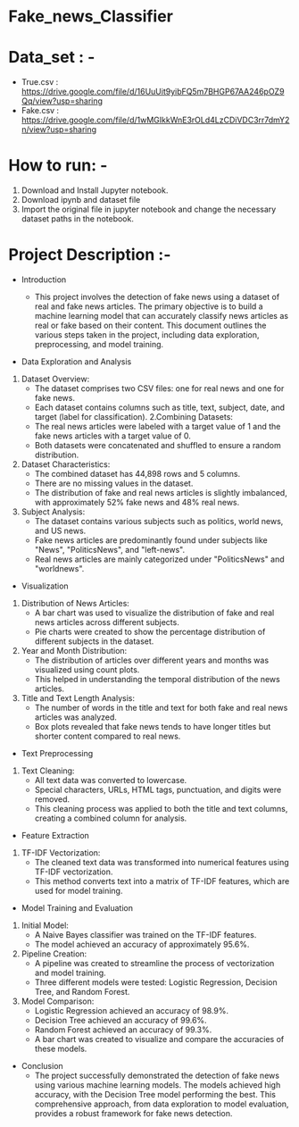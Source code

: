 # Fake_news_Classifier

# Data_set : - 
* True.csv : https://drive.google.com/file/d/16UuUit9yibFQ5m7BHGP67AA246pOZ9Qq/view?usp=sharing
* Fake.csv : https://drive.google.com/file/d/1wMGIkkWnE3rOLd4LzCDiVDC3rr7dmY2n/view?usp=sharing

# How to run: -
1. Download and Install Jupyter notebook.
2. Download ipynb and dataset file
3. Import the original  file in jupyter notebook and change the necessary dataset paths in the notebook.

# Project Description :- 
* Introduction
  * This project involves the detection of fake news using a dataset of real and fake news articles. The primary objective is to build a machine learning model that can accurately classify news articles as real or fake based on their content. This document outlines the various steps taken in the project, including data exploration, preprocessing, and model training.

* Data Exploration and Analysis
1. Dataset Overview:
   * The dataset comprises two CSV files: one for real news and one for fake news.
   * Each dataset contains columns such as title, text, subject, date, and target (label for classification).
2.Combining Datasets:
   * The real news articles were labeled with a target value of 1 and the fake news articles with a target value of 0.
   * Both datasets were concatenated and shuffled to ensure a random distribution.
3. Dataset Characteristics:
   * The combined dataset has 44,898 rows and 5 columns.
   * There are no missing values in the dataset.
   * The distribution of fake and real news articles is slightly imbalanced, with approximately 52% fake news and 48% real news.
4. Subject Analysis:
   * The dataset contains various subjects such as politics, world news, and US news.
   * Fake news articles are predominantly found under subjects like "News", "PoliticsNews", and "left-news".
   * Real news articles are mainly categorized under "PoliticsNews" and "worldnews".
* Visualization
1. Distribution of News Articles:
   * A bar chart was used to visualize the distribution of fake and real news articles across different subjects.
   * Pie charts were created to show the percentage distribution of different subjects in the dataset.
2. Year and Month Distribution:
   * The distribution of articles over different years and months was visualized using count plots.
   * This helped in understanding the temporal distribution of the news articles.
3. Title and Text Length Analysis:
   * The number of words in the title and text for both fake and real news articles was analyzed.  
   * Box plots revealed that fake news tends to have longer titles but shorter content compared to real news.
* Text Preprocessing
1. Text Cleaning:
   * All text data was converted to lowercase.
   * Special characters, URLs, HTML tags, punctuation, and digits were removed.
   * This cleaning process was applied to both the title and text columns, creating a combined column for analysis.
* Feature Extraction
1. TF-IDF Vectorization:
   * The cleaned text data was transformed into numerical features using TF-IDF vectorization.
   * This method converts text into a matrix of TF-IDF features, which are used for model training.
* Model Training and Evaluation
1. Initial Model:
   * A Naive Bayes classifier was trained on the TF-IDF features.
   * The model achieved an accuracy of approximately 95.6%.
2. Pipeline Creation:
   * A pipeline was created to streamline the process of vectorization and model training.
   * Three different models were tested: Logistic Regression, Decision Tree, and Random Forest.
3. Model Comparison:
   * Logistic Regression achieved an accuracy of 98.9%.
   * Decision Tree achieved an accuracy of 99.6%.
   * Random Forest achieved an accuracy of 99.3%.
   * A bar chart was created to visualize and compare the accuracies of these models.
* Conclusion
   * The project successfully demonstrated the detection of fake news using various machine learning models. The models achieved high accuracy, with the Decision Tree model performing the best. This comprehensive approach, from data exploration to model evaluation, provides a robust framework for fake news detection.

